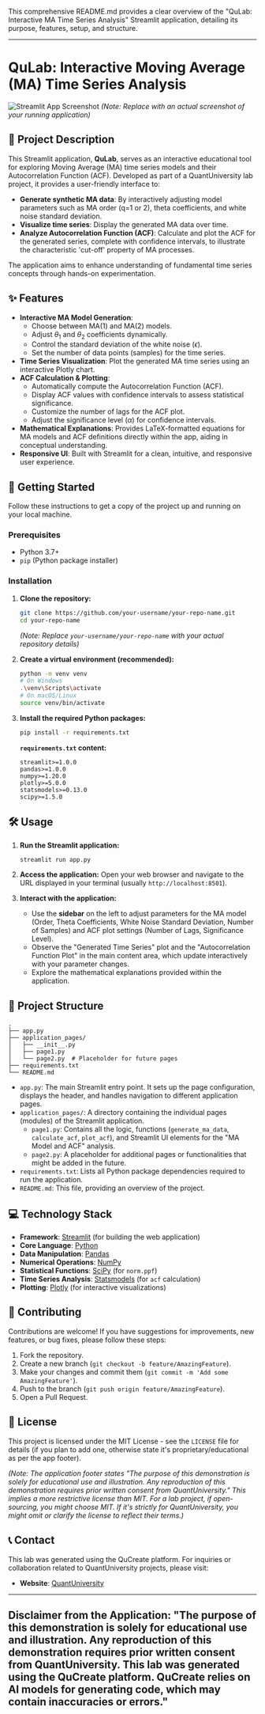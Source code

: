 This comprehensive README.md provides a clear overview of the "QuLab: Interactive MA Time Series Analysis" Streamlit application, detailing its purpose, features, setup, and structure.

---

# QuLab: Interactive Moving Average (MA) Time Series Analysis

![Streamlit App Screenshot](https://raw.githubusercontent.com/your-username/your-repo-name/main/docs/screenshot.png)
*(Note: Replace with an actual screenshot of your running application)*

## 📄 Project Description

This Streamlit application, **QuLab**, serves as an interactive educational tool for exploring Moving Average (MA) time series models and their Autocorrelation Function (ACF). Developed as part of a QuantUniversity lab project, it provides a user-friendly interface to:

*   **Generate synthetic MA data**: By interactively adjusting model parameters such as MA order (q=1 or 2), theta coefficients, and white noise standard deviation.
*   **Visualize time series**: Display the generated MA data over time.
*   **Analyze Autocorrelation Function (ACF)**: Calculate and plot the ACF for the generated series, complete with confidence intervals, to illustrate the characteristic 'cut-off' property of MA processes.

The application aims to enhance understanding of fundamental time series concepts through hands-on experimentation.

## ✨ Features

*   **Interactive MA Model Generation**:
    *   Choose between MA(1) and MA(2) models.
    *   Adjust $\theta_1$ and $\theta_2$ coefficients dynamically.
    *   Control the standard deviation of the white noise ($\epsilon$).
    *   Set the number of data points (samples) for the time series.
*   **Time Series Visualization**: Plot the generated MA time series using an interactive Plotly chart.
*   **ACF Calculation & Plotting**:
    *   Automatically compute the Autocorrelation Function (ACF).
    *   Display ACF values with confidence intervals to assess statistical significance.
    *   Customize the number of lags for the ACF plot.
    *   Adjust the significance level ($\alpha$) for confidence intervals.
*   **Mathematical Explanations**: Provides LaTeX-formatted equations for MA models and ACF definitions directly within the app, aiding in conceptual understanding.
*   **Responsive UI**: Built with Streamlit for a clean, intuitive, and responsive user experience.

## 🚀 Getting Started

Follow these instructions to get a copy of the project up and running on your local machine.

### Prerequisites

*   Python 3.7+
*   `pip` (Python package installer)

### Installation

1.  **Clone the repository:**

    ```bash
    git clone https://github.com/your-username/your-repo-name.git
    cd your-repo-name
    ```
    *(Note: Replace `your-username/your-repo-name` with your actual repository details)*

2.  **Create a virtual environment (recommended):**

    ```bash
    python -m venv venv
    # On Windows
    .\venv\Scripts\activate
    # On macOS/Linux
    source venv/bin/activate
    ```

3.  **Install the required Python packages:**

    ```bash
    pip install -r requirements.txt
    ```

    **`requirements.txt` content:**
    ```
    streamlit>=1.0.0
    pandas>=1.0.0
    numpy>=1.20.0
    plotly>=5.0.0
    statsmodels>=0.13.0
    scipy>=1.5.0
    ```

## 🛠️ Usage

1.  **Run the Streamlit application:**

    ```bash
    streamlit run app.py
    ```

2.  **Access the application:**
    Open your web browser and navigate to the URL displayed in your terminal (usually `http://localhost:8501`).

3.  **Interact with the application:**
    *   Use the **sidebar** on the left to adjust parameters for the MA model (Order, Theta Coefficients, White Noise Standard Deviation, Number of Samples) and ACF plot settings (Number of Lags, Significance Level).
    *   Observe the "Generated Time Series" plot and the "Autocorrelation Function Plot" in the main content area, which update interactively with your parameter changes.
    *   Explore the mathematical explanations provided within the application.

## 📁 Project Structure

```
.
├── app.py
├── application_pages/
│   ├── __init__.py
│   ├── page1.py
│   └── page2.py  # Placeholder for future pages
├── requirements.txt
└── README.md
```

*   `app.py`: The main Streamlit entry point. It sets up the page configuration, displays the header, and handles navigation to different application pages.
*   `application_pages/`: A directory containing the individual pages (modules) of the Streamlit application.
    *   `page1.py`: Contains all the logic, functions (`generate_ma_data`, `calculate_acf`, `plot_acf`), and Streamlit UI elements for the "MA Model and ACF" analysis.
    *   `page2.py`: A placeholder for additional pages or functionalities that might be added in the future.
*   `requirements.txt`: Lists all Python package dependencies required to run the application.
*   `README.md`: This file, providing an overview of the project.

## 💻 Technology Stack

*   **Framework**: [Streamlit](https://streamlit.io/) (for building the web application)
*   **Core Language**: [Python](https://www.python.org/)
*   **Data Manipulation**: [Pandas](https://pandas.pydata.org/)
*   **Numerical Operations**: [NumPy](https://numpy.org/)
*   **Statistical Functions**: [SciPy](https://scipy.org/) (for `norm.ppf`)
*   **Time Series Analysis**: [Statsmodels](https://www.statsmodels.org/stable/index.html) (for `acf` calculation)
*   **Plotting**: [Plotly](https://plotly.com/python/) (for interactive visualizations)

## 🤝 Contributing

Contributions are welcome! If you have suggestions for improvements, new features, or bug fixes, please follow these steps:

1.  Fork the repository.
2.  Create a new branch (`git checkout -b feature/AmazingFeature`).
3.  Make your changes and commit them (`git commit -m 'Add some AmazingFeature'`).
4.  Push to the branch (`git push origin feature/AmazingFeature`).
5.  Open a Pull Request.

## 📝 License

This project is licensed under the MIT License - see the `LICENSE` file for details (if you plan to add one, otherwise state it's proprietary/educational as per the app footer).

*(Note: The application footer states "The purpose of this demonstration is solely for educational use and illustration. Any reproduction of this demonstration requires prior written consent from QuantUniversity." This implies a more restrictive license than MIT. For a lab project, if open-sourcing, you might choose MIT. If it's strictly for QuantUniversity, you might omit or clarify the license to reflect their terms.)*

## 📞 Contact

This lab was generated using the QuCreate platform. For inquiries or collaboration related to QuantUniversity projects, please visit:

*   **Website**: [QuantUniversity](https://www.quantuniversity.com)

---
**Disclaimer from the Application:**
"The purpose of this demonstration is solely for educational use and illustration. Any reproduction of this demonstration requires prior written consent from QuantUniversity. This lab was generated using the QuCreate platform. QuCreate relies on AI models for generating code, which may contain inaccuracies or errors."
---